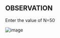 ## OBSERVATION
Enter the value of N=50

![image](https://github.com/user-attachments/assets/113eb01d-4dd2-4e48-b090-970575798741)
